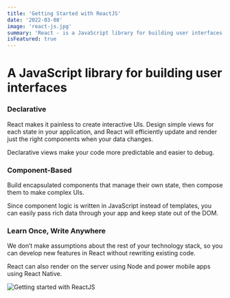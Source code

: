 ```yaml
---
title: 'Getting Started with ReactJS'
date: '2022-03-08'
image: 'react-js.jpg'
summary: 'React - is a JavaScript library for building user interfaces!'
isFeatured: true
---
```


# A JavaScript library for building user interfaces

### Declarative
React makes it painless to create interactive UIs. Design simple views for each state in your application, and React will efficiently update and render just the right components when your data changes.

Declarative views make your code more predictable and easier to debug.

### Component-Based
Build encapsulated components that manage their own state, then compose them to make complex UIs.

Since component logic is written in JavaScript instead of templates, you can easily pass rich data through your app and keep state out of the DOM.

### Learn Once, Write Anywhere
We don’t make assumptions about the rest of your technology stack, so you can develop new features in React without rewriting existing code.

React can also render on the server using Node and power mobile apps using React Native.

![Getting started with ReactJS](react-js-2.jpg)
